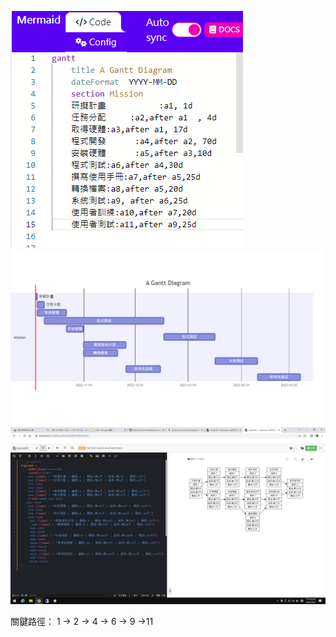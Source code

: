 ![hw](hwGantt_code.PNG)
![hw](hwGantt.png)
![hw](Pert_CPM.png)

關鍵路徑： 1 -> 2 -> 4 -> 6 -> 9 ->11   
